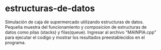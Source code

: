 # estructuras-de-datos
Simulación de caja de supermercado utilizando estructuras de datos.
Pequeña muestra del funcionamiento y composicion de estructuras de datos como pilas (stacks) y filas(queue).
Ingresar al archivo "MAINPIA.cpp" para ejecutar el codigo y mostrar los resultados preestablecidos en el programa.
